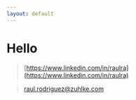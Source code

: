 ```yaml
---
layout: default
---
```


# [](#header-1)Hello

> [https://www.linkedin.com/in/raulra](https://www.linkedin.com/in/raulra)

> raul.rodriguez@zuhlke.com

